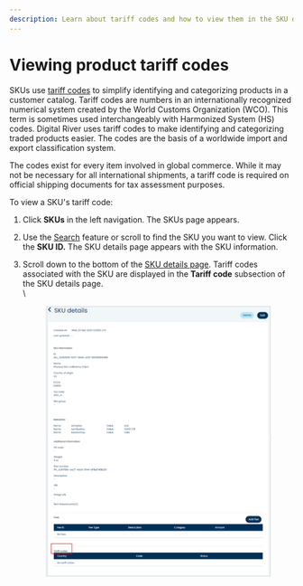 ```yaml
---
description: Learn about tariff codes and how to view them in the SKU details page
---
```


# Viewing product tariff codes

SKUs use [tariff codes](../../../../general-resources/glossary.md#tariff-code) to simplify identifying and categorizing products in a customer catalog. Tariff codes are numbers in an internationally recognized numerical system created by the World Customs Organization (WCO). This term is sometimes used interchangeably with Harmonized System (HS) codes. Digital River uses tariff codes to make identifying and categorizing traded products easier. The codes are the basis of a worldwide import and export classification system.

The codes exist for every item involved in global commerce. While it may not be necessary for all international shipments, a tariff code is required on official shipping documents for tax assessment purposes.

To view a SKU's tariff code:

1. Click **SKUs** in the left navigation. The SKUs page appears.
2. Use the [Search](searching-for-skus.md) feature or scroll to find the SKU you want to view. Click the **SKU ID.** The SKU details page appears with the SKU information.
3.  Scroll down to the bottom of the [SKU details page](viewing-the-sku-details.md). Tariff codes associated with the SKU are displayed in the **Tariff code** subsection of the SKU details page.\
    \


    <figure><img src="../../../../.gitbook/assets/1 vu product tarrif codes (1).png" alt=""><figcaption></figcaption></figure>
